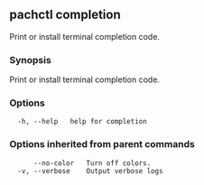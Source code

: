 ## pachctl completion

Print or install terminal completion code.

### Synopsis

Print or install terminal completion code.

### Options

```
  -h, --help   help for completion
```

### Options inherited from parent commands

```
      --no-color   Turn off colors.
  -v, --verbose    Output verbose logs
```

